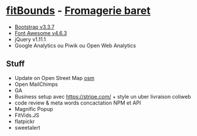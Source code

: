 # [fitBounds](https://github.com/fitBounds) - [Fromagerie baret](https://github.com/fitBounds/fbcheesy)

* [Bootstrap v3.3.7](http://getbootstrap.com)
* [Font Awesome v4.6.3](http://fontawesome.io)
* jQuery v1.11.1
* Google Analytics ou Piwik ou Open Web Analytics


## Stuff

* Update on Open Street Map [osm](http://www.openstreetmap.org/search?query=fromagerie%20baret#map=19/45.44306/4.38663&layers=N)
* Open MailChimps
* GA
* Business setup avec https://stripe.com/ + style un uber livraison coliweb
* code review & meta words concactation NPM et API
* Magnific Popup
* FitVids.JS
* flatpickr
* sweetalert

